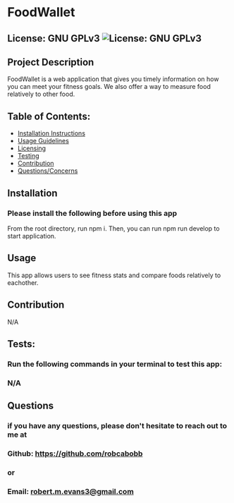 
# FoodWallet

## License: GNU GPLv3  ![License: GNU GPLv3](https://img.shields.io/badge/License-GPLv3-blue.svg)
### 

## Project Description
FoodWallet is a web application that gives you timely information on how you can meet your fitness goals. We also offer a way to measure food relatively to other food.

## Table of Contents:
- [Installation Instructions](#installation)
- [Usage Guidelines](#usage)
- [Licensing](#license)
- [Testing](#tests)
- [Contribution](#contribution)
- [Questions/Concerns](#questions)

## Installation
### Please install the following before using this app
From the root directory, run npm i. Then, you can run npm run develop to start application.

## Usage
This app allows users to see fitness stats and compare foods relatively to eachother.

## Contribution
N/A

## Tests:
### Run the following commands in your terminal to test this app:
### N/A

## Questions
### if you have any questions, please don't hesitate to reach out to me at
### Github: https://github.com/robcabobb
### or
### Email: robert.m.evans3@gmail.com

